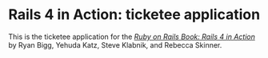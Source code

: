 # Rails 4 in Action: ticketee application

This is the ticketee application for the
[*Ruby on Rails Book:
Rails 4 in Action*](https://www.manning.com/books/rails-4-in-action)
by Ryan Bigg, Yehuda Katz, Steve Klabnik, and Rebecca Skinner.
